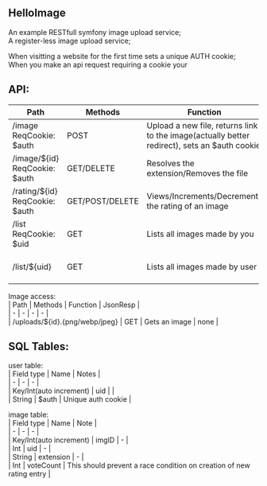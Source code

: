 HelloImage
-------------

An example RESTfull symfony image upload service;       
A register-less image upload service;        

When visitting a website for the first time sets a unique AUTH cookie;     
When you make an api request requiring a cookie your       

## API:       
| Path | Methods | Function | JsonResp |       
| - | - | - | - |       
| /image ReqCookie: $auth | POST | Upload a new file, returns link to the image(actually better redirect), sets an $auth cookie | none |       
| /image/${id} ReqCookie: $auth | GET/DELETE | Resolves the extension/Removes the file | { 'ext': '{.png/.webp/.jpeg}, 'uid': number  }  |       
| /rating/${id} ReqCookie: $auth | GET/POST/DELETE | Views/Increments/Decrements the rating of an image | { 'rating': number } / none / none |       
| /list ReqCookie: $uid | GET | Lists all images made by you | { [ 'imgs': {'imgID': number, 'url': string }, 'imgs'(...) ] } |       
| /list/${uid} | GET | Lists all images made by user | { [ 'imgs': {'imgID': number, 'url': string }, 'imgs'(...) ] } |       

Image access:       
| Path | Methods | Function | JsonResp |       
| - | - | - | - |       
| /uploads/${id}.{png/webp/jpeg} | GET | Gets an image | none |       

## SQL Tables:       

user table:       
| Field type | Name | Notes |       
| - | - | - |       
| Key/Int(auto increment) | uid | |       
| String | $auth | Unique auth cookie |       

image table:       
| Field type | Name | Note |        
| - | - | - |       
| Key/Int(auto increment) | imgID | - |       
| Int | uid | - |       
| String | extension | - |   
| Int | voteCount | This should prevent a race condition on creation of new rating entry |

